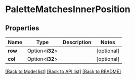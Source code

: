 # PaletteMatchesInnerPosition

## Properties

Name | Type | Description | Notes
------------ | ------------- | ------------- | -------------
**row** | Option<**i32**> |  | [optional]
**col** | Option<**i32**> |  | [optional]

[[Back to Model list]](../README.md#documentation-for-models) [[Back to API list]](../README.md#documentation-for-api-endpoints) [[Back to README]](../README.md)



